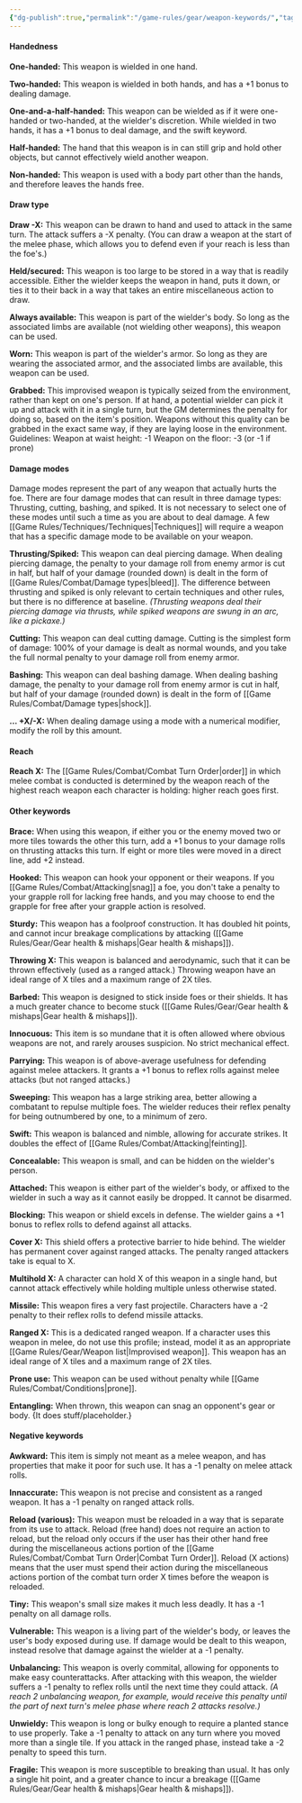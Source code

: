 ```yaml
---
{"dg-publish":true,"permalink":"/game-rules/gear/weapon-keywords/","tags":["review"]}
---
```


#### Handedness

**One-handed:** This weapon is wielded in one hand.

**Two-handed:** This weapon is wielded in both hands, and has a +1 bonus to dealing damage.

**One-and-a-half-handed:** This weapon can be wielded as if it were one-handed or two-handed, at the wielder's discretion. While wielded in two hands, it has a +1 bonus to deal damage, and the swift keyword.

**Half-handed:** The hand that this weapon is in can still grip and hold other objects, but cannot effectively wield another weapon.

**Non-handed:** This weapon is used with a body part other than the hands, and therefore leaves the hands free.

#### Draw type

**Draw -X:** This weapon can be drawn to hand and used to attack in the same turn. The attack suffers a -X penalty. (You can draw a weapon at the start of the melee phase, which allows you to defend even if your reach is less than the foe's.)

**Held/secured:** This weapon is too large to be stored in a way that is readily accessible. Either the wielder keeps the weapon in hand, puts it down, or ties it to their back in a way that takes an entire miscellaneous action to draw.

**Always available:** This weapon is part of the wielder's body. So long as the associated limbs are available (not wielding other weapons), this weapon can be used.

**Worn:** This weapon is part of the wielder's armor. So long as they are wearing the associated armor, and the associated limbs are available, this weapon can be used.

**Grabbed:** This improvised weapon is typically seized from the environment, rather than kept on one's person. If at hand, a potential wielder can pick it up and attack with it in a single turn, but the GM determines the penalty for doing so, based on the item's position. Weapons without this quality can be grabbed in the exact same way, if they are laying loose in the environment.
Guidelines: 
Weapon at waist height: -1 
Weapon on the floor: -3 (or -1 if prone)

#### Damage modes

Damage modes represent the part of any weapon that actually hurts the foe. There are four damage modes that can result in three damage types: Thrusting, cutting, bashing, and spiked. It is not necessary to select one of these modes until such a time as you are about to deal damage. A few [[Game Rules/Techniques/Techniques\|Techniques]] will require a weapon that has a specific damage mode to be available on your weapon.

**Thrusting/Spiked:** This weapon can deal piercing damage. When dealing piercing damage, the penalty to your damage roll from enemy armor is cut in half, but half of your damage (rounded down) is dealt in the form of [[Game Rules/Combat/Damage types\|bleed]]. The difference between thrusting and spiked is only relevant to certain techniques and other rules, but there is no difference at baseline. *(Thrusting weapons deal their piercing damage via thrusts, while spiked weapons are swung in an arc, like a pickaxe.)*

**Cutting:** This weapon can deal cutting damage. Cutting is the simplest form of damage: 100% of your damage is dealt as normal wounds, and you take the full normal penalty to your damage roll from enemy armor.

**Bashing:** This weapon can deal bashing damage. When dealing bashing damage, the penalty to your damage roll from enemy armor is cut in half, but half of your damage (rounded down) is dealt in the form of [[Game Rules/Combat/Damage types\|shock]]. 

**... +X/-X:** When dealing damage using a mode with a numerical modifier, modify the roll by this amount.

#### Reach

**Reach X:** The [[Game Rules/Combat/Combat Turn Order\|order]] in which melee combat is conducted is determined by the weapon reach of the highest reach weapon each character is holding: higher reach goes first.
#### Other keywords

**Brace:** When using this weapon, if either you or the enemy moved two or more tiles towards the other this turn, add a +1 bonus to your damage rolls on thrusting attacks this turn. If eight or more tiles were moved in a direct line, add +2 instead.

**Hooked:** This weapon can hook your opponent or their weapons. If you [[Game Rules/Combat/Attacking\|snag]] a foe, you don't take a penalty to your grapple roll for lacking free hands, and you may choose to end the grapple for free after your grapple action is resolved.

**Sturdy:** This weapon has a foolproof construction. It has doubled hit points, and cannot incur breakage complications by attacking ([[Game Rules/Gear/Gear health & mishaps\|Gear health & mishaps]]).

**Throwing X:** This weapon is balanced and aerodynamic, such that it can be thrown effectively (used as a ranged attack.) Throwing weapon have an ideal range of X tiles and a maximum range of 2X tiles.

**Barbed:** This weapon is designed to stick inside foes or their shields. It has a much greater chance to become stuck ([[Game Rules/Gear/Gear health & mishaps\|Gear health & mishaps]]).

**Innocuous:** This item is so mundane that it is often allowed where obvious weapons are not, and rarely arouses suspicion. No strict mechanical effect.

**Parrying:** This weapon is of above-average usefulness for defending against melee attackers. It grants a +1 bonus to reflex rolls against melee attacks (but not ranged attacks.)

**Sweeping:** This weapon has a large striking area, better allowing a combatant to repulse multiple foes. The wielder reduces their reflex penalty for being outnumbered by one, to a minimum of zero.

**Swift:** This weapon is balanced and nimble, allowing for accurate strikes. It doubles the effect of [[Game Rules/Combat/Attacking\|feinting]].

**Concealable:** This weapon is small, and can be hidden on the wielder's person.

**Attached:** This weapon is either part of the wielder's body, or affixed to the wielder in such a way as it cannot easily be dropped. It cannot be disarmed.

**Blocking:** This weapon or shield excels in defense. The wielder gains a +1 bonus to reflex rolls to defend against all attacks.

**Cover X:** This shield offers a protective barrier to hide behind. The wielder has permanent cover against ranged attacks. The penalty ranged attackers take is equal to X.

**Multihold X:** A character can hold X of this weapon in a single hand, but cannot attack effectively while holding multiple unless otherwise stated.

**Missile:** This weapon fires a very fast projectile. Characters have a -2 penalty to their reflex rolls to defend missile attacks.

**Ranged X:** This is a dedicated ranged weapon. If a character uses this weapon in melee, do not use this profile; instead, model it as an appropriate [[Game Rules/Gear/Weapon list\|Improvised weapon]]. This weapon has an ideal range of X tiles and a maximum range of 2X tiles.

**Prone use:** This weapon can be used without penalty while [[Game Rules/Combat/Conditions\|prone]].

**Entangling:** When thrown, this weapon can snag an opponent's gear or body. {It does stuff/placeholder.}

#### Negative keywords

**Awkward:** This item is simply not meant as a melee weapon, and has properties that make it poor for such use. It has a -1 penalty on melee attack rolls.

**Innaccurate:** This weapon is not precise and consistent as a ranged weapon. It has a -1 penalty on ranged attack rolls.

**Reload (various):** This weapon must be reloaded in a way that is separate from its use to attack. Reload (free hand) does not require an action to reload, but the reload only occurs if the user has their other hand free during the miscellaneous actions portion of the [[Game Rules/Combat/Combat Turn Order\|Combat Turn Order]]. Reload (X actions) means that the user must spend their action during the miscellaneous actions portion of the combat turn order X times before the weapon is reloaded.

**Tiny:** This weapon's small size makes it much less deadly. It has a -1 penalty on all damage rolls.

**Vulnerable:** This weapon is a living part of the wielder's body, or leaves the user's body exposed during use. If damage would be dealt to this weapon, instead resolve that damage against the wielder at a -1 penalty.

**Unbalancing:** This weapon is overly commital, allowing for opponents to make easy counterattacks. After attacking with this weapon, the wielder suffers a -1 penalty to reflex rolls until the next time they could attack. *(A reach 2 unbalancing weapon, for example, would receive this penalty until the part of next turn's melee phase where reach 2 attacks resolve.)*

**Unwieldy:** This weapon is long or bulky enough to require a planted stance to use properly. Take a -1 penalty to attack on any turn where you moved more than a single tile. If you attack in the ranged phase, instead take a -2 penalty to speed this turn.

**Fragile:** This weapon is more susceptible to breaking than usual. It has only a single hit point, and a greater chance to incur a breakage ([[Game Rules/Gear/Gear health & mishaps\|Gear health & mishaps]]).